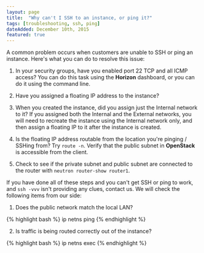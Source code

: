 ```yaml
---
layout: page
title:  "Why can't I SSH to an instance, or ping it?"
tags: [troubleshooting, ssh, ping]
dateAdded: December 10th, 2015
featured: true
---
```


A common problem occurs when customers are unable to SSH or ping an instance.  Here's what you can do to resolve this issue:

1. In your security groups, have you enabled port 22 TCP and all ICMP access?  You can do this task using the **Horizon** dashboard, or you can do it using the command line.

2. Have you assigned a floating IP address to the instance?

3. When you created the instance, did you assign just the Internal network to it?  If you assigned both the Internal and the External networks, you will need to recreate the instance using the Internal network only, and then assign a floating IP to it after the instance is created.

4. Is the floating IP address routable from the location you're pinging / SSHing from?  Try `route -n`.  Verify that the public subnet in **OpenStack** is accessible from the client.

5. Check to see if the private subnet and public subnet are connected to the router with `neutron router-show router1`.

If you have done all of these steps and you can't get SSH or ping to work, and `ssh -vvv` isn't providing any clues, contact us.  We will check the following items from our side:

1. Does the public network match the local LAN?

{% highlight bash %}
ip netns <public namespace id> ping <floating IP>
{% endhighlight %}

2. Is traffic is being routed correctly out of the instance?

{% highlight bash %}
ip netns exec <private namespace id>
{% endhighlight %}
